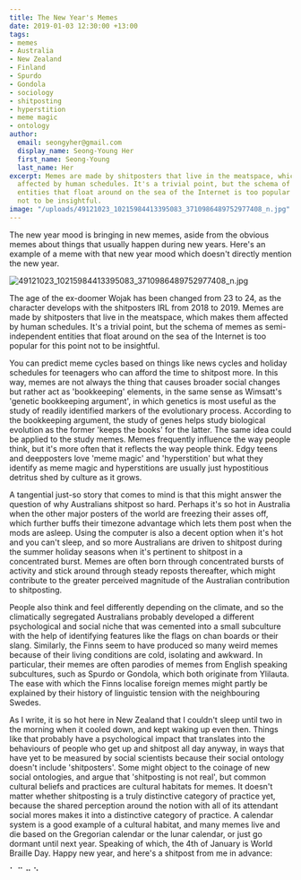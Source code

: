 ```yaml
---
title: The New Year's Memes
date: 2019-01-03 12:30:00 +13:00
tags:
- memes
- Australia
- New Zealand
- Finland
- Spurdo
- Gondola
- sociology
- shitposting
- hyperstition
- meme magic
- ontology
author:
  email: seongyher@gmail.com
  display_name: Seong-Young Her
  first_name: Seong-Young
  last_name: Her
excerpt: Memes are made by shitposters that live in the meatspace, which makes them
  affected by human schedules. It's a trivial point, but the schema of memes as semi-independent
  entities that float around on the sea of the Internet is too popular for this point
  not to be insightful.
image: "/uploads/49121023_10215984413395083_3710986489752977408_n.jpg"
---
```


The new year mood is bringing in new memes, aside from the obvious memes about things that usually happen during new years. Here's an example of a meme with that new year mood which doesn't directly mention the new year. 

![49121023_10215984413395083_3710986489752977408_n.jpg](/uploads/49121023_10215984413395083_3710986489752977408_n.jpg)

The age of the ex-doomer Wojak has been changed from 23 to 24, as the character develops with the shitposters IRL from 2018 to 2019. Memes are made by shitposters that live in the meatspace, which makes them affected by human schedules. It's a trivial point, but the schema of memes as semi-independent entities that float around on the sea of the Internet is too popular for this point not to be insightful.

You can predict meme cycles based on things like news cycles and holiday schedules for teenagers who can afford the time to shitpost more. In this way, memes are not always the thing that causes broader social changes but rather act as 'bookkeeping' elements, in the same sense as Wimsatt's 'genetic bookkeeping argument', in which genetics is most useful as the study of readily identified markers of the evolutionary process. According to the bookkeeping argument, the study of genes helps study biological evolution as the former 'keeps the books' for the latter. The same idea could be applied to the study memes. Memes frequently influence the way people think, but it's more often that it reflects the way people think. Edgy teens and deepposters love 'meme magic' and 'hyperstition' but what they identify as meme magic and hyperstitions are usually just hypostitious detritus shed by culture as it grows.

A tangential just-so story that comes to mind is that this might answer the question of why Australians shitpost so hard. Perhaps it's so hot in Australia when the other major posters of the world are freezing their asses off, which further buffs their timezone advantage which lets them post when the mods are asleep. Using the computer is also a decent option when it's hot and you can't sleep, and so more Australians are driven to shitpost during the summer holiday seasons when it's pertinent to shitpost in a concentrated burst. Memes are often born through concentrated bursts of activity and stick around through steady reposts thereafter, which might contribute to the greater perceived magnitude of the Australian contribution to shitposting.

People also think and feel differently depending on the climate, and so the climatically segregated Australians probably developed a different psychological and social niche that was cemented into a small subculture with the help of identifying features like the flags on chan boards or their slang. Similarly, the Finns seem to have produced so many weird memes because of their living conditions are cold, isolating and awkward. In particular, their memes are often parodies of memes from English speaking subcultures, such as Spurdo or Gondola, which both originate from Ylilauta. The ease with which the Finns localise foreign memes might partly be explained by their history of linguistic tension with the neighbouring Swedes.

As I write, it is so hot here in New Zealand that I couldn't sleep until two in the morning when it cooled down, and kept waking up even then. Things like that probably have a psychological impact that translates into the behaviours of people who get up and shitpost all day anyway, in ways that have yet to be measured by social scientists because their social ontology doesn't include 'shitposters'. Some might object to the coinage of new social ontologies, and argue that 'shitposting is not real', but common cultural beliefs and practices are cultural habitats for memes. It doesn't matter whether shitposting is a truly distinctive category of practice yet, because the shared perception around the notion with all of its attendant social mores makes it into a distinctive category of practice. A calendar system is a good example of a cultural habitat, and many memes live and die based on the Gregorian calendar or the lunar calendar, or just go dormant until next year. Speaking of which, the 4th of January is World Braille Day. Happy new year, and here's a shitpost from me in advance:

⠁ ⠉
⠒ ⠑